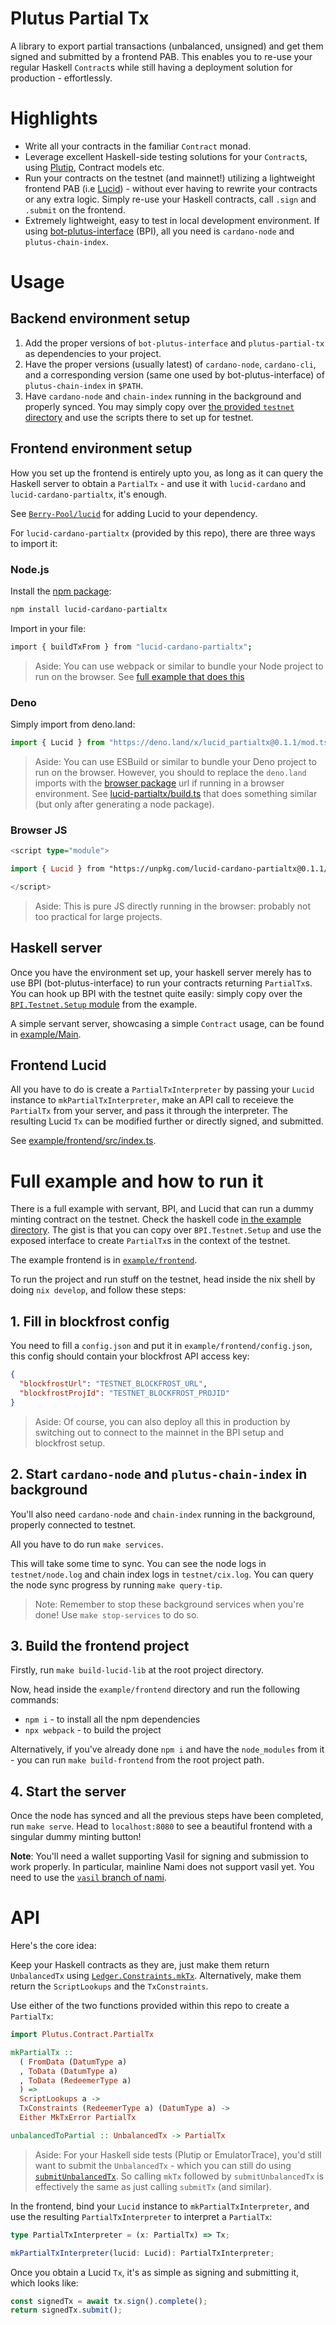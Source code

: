 # Plutus Partial Tx

A library to export partial transactions (unbalanced, unsigned) and get them
signed and submitted by a frontend PAB. This enables you to re-use your regular
Haskell `Contract`s while still having a deployment solution for production -
effortlessly.

# Highlights

- Write all your contracts in the familiar `Contract` monad.
- Leverage excellent Haskell-side testing solutions for your `Contract`s, using
  [Plutip](https://github.com/mlabs-haskell/plutip), Contract models etc.
- Run your contracts on the testnet (and mainnet!) utilizing a lightweight
  frontend PAB (i.e [Lucid](https://github.com/Berry-Pool/lucid)) - without ever
  having to rewrite your contracts or any extra logic. Simply re-use your
  Haskell contracts, call `.sign` and `.submit` on the frontend.
- Extremely lightweight, easy to test in local development environment. If using
  [bot-plutus-interface](https://github.com/mlabs-haskell/bot-plutus-interface)
  (BPI), all you need is `cardano-node` and `plutus-chain-index`.

# Usage

## Backend environment setup
1. Add the proper versions of `bot-plutus-interface` and `plutus-partial-tx` as dependencies to your project.
2. Have the proper versions (usually latest) of `cardano-node`, `cardano-cli`, and a corresponding version (same one used by bot-plutus-interface) of `plutus-chain-index` in `$PATH`.
3. Have `cardano-node` and `chain-index` running in the background and properly synced. You may simply copy over [the provided `testnet` directory](./testnet/) and use the scripts there to set up for testnet.

## Frontend environment setup

How you set up the frontend is entirely upto you, as long as it can query the Haskell server to obtain a `PartialTx` - and use it with `lucid-cardano` and `lucid-cardano-partialtx`, it's enough.

See [`Berry-Pool/lucid`](https://github.com/Berry-Pool/lucid) for adding Lucid to your dependency.

For `lucid-cardano-partialtx` (provided by this repo), there are three ways to import it:

### Node.js

Install the [npm package](https://www.npmjs.com/package/lucid-cardano-partialtx):

```sh
npm install lucid-cardano-partialtx
```

Import in your file:

```sh
import { buildTxFrom } from "lucid-cardano-partialtx";
```

> Aside: You can use webpack or similar to bundle your Node project to run on the browser. See [full example that does this](#full-example-and-how-to-run-it)

### Deno

Simply import from deno.land:

```ts
import { Lucid } from "https://deno.land/x/lucid_partialtx@0.1.1/mod.ts";
```

> Aside: You can use ESBuild or similar to bundle your Deno project to run on the browser. However, you should to replace the `deno.land` imports with the [browser package](#browser-js) url if running in a browser environment. See [lucid-partialtx/build.ts](./lucid-partialtx/build.ts) that does something similar (but only after generating a node package).

### Browser JS

```hs
<script type="module">

import { Lucid } from "https://unpkg.com/lucid-cardano-partialtx@0.1.1/web/mod.js";

</script>
```

> Aside: This is pure JS directly running in the browser: probably not too practical for large projects.

## Haskell server

Once you have the environment set up, your haskell server merely has to use BPI (bot-plutus-interface) to run your contracts returning `PartialTx`s. You can hook up BPI with the testnet quite easily: simply copy over the [`BPI.Testnet.Setup` module](./example/BPI/Testnet/Setup.hs) from the example.

A simple servant server, showcasing a simple `Contract` usage, can be found in [example/Main](./example/Main.hs).

## Frontend Lucid

All you have to do is create a `PartialTxInterpreter` by passing your `Lucid` instance to `mkPartialTxInterpreter`, make an API call to receieve the `PartialTx` from your server, and pass it through the interpreter. The resulting Lucid `Tx` can be modified further or directly signed, and submitted.

See [example/frontend/src/index.ts](./example/frontend/src/index.ts).

# Full example and how to run it

There is a full example with servant, BPI, and Lucid that can run a dummy
minting contract on the testnet. Check the haskell code
[in the example directory](./example). The gist is that you can copy over
`BPI.Testnet.Setup` and use the exposed interface to create `PartialTx`s in the
context of the testnet.

The example frontend is in [`example/frontend`](./example/frontend).

To run the project and run stuff on the testnet, head inside the nix shell by
doing `nix develop`, and follow these steps:

## 1. Fill in blockfrost config

You need to fill a `config.json` and put it in `example/frontend/config.json`, this
config should contain your blockfrost API access key:

```json
{
  "blockfrostUrl": "TESTNET_BLOCKFROST_URL",
  "blockfrostProjId": "TESTNET_BLOCKFROST_PROJID"
}
```

> Aside: Of course, you can also deploy all this in production by switching out
> to connect to the mainnet in the BPI setup and blockfrost setup.

## 2. Start `cardano-node` and `plutus-chain-index` in background

You'll also need `cardano-node` and `chain-index` running in the background,
properly connected to testnet.

All you have to do run `make services`.

This will take some time to sync. You can see the node logs in
`testnet/node.log` and chain index logs in `testnet/cix.log`. You can query the
node sync progress by running `make query-tip`.

> Note: Remember to stop these background services when you're done! Use
> `make stop-services` to do so.

## 3. Build the frontend project

Firstly, run `make build-lucid-lib` at the root project directory.

Now, head inside the `example/frontend` directory and run the following commands:

- `npm i` - to install all the npm dependencies
- `npx webpack` - to build the project

Alternatively, if you've already done `npm i` and have the `node_modules` from
it - you can run `make build-frontend` from the root project path.

## 4. Start the server

Once the node has synced and all the previous steps have been completed, run
`make serve`. Head to `localhost:8080` to see a beautiful frontend with a
singular dummy minting button!

**Note**: You'll need a wallet supporting Vasil for signing and submission to
work properly. In particular, mainline Nami does not support vasil yet. You need to use the [`vasil` branch of nami](https://github.com/Berry-Pool/nami-wallet/tree/vasil#testnet).

# API

Here's the core idea:

Keep your Haskell contracts as they are, just make them return `UnbalancedTx`
using
[`Ledger.Constraints.mkTx`](https://playground.plutus.iohkdev.io/doc/haddock/plutus-ledger-constraints/html/Ledger-Constraints.html#v:mkTx).
Alternatively, make them return the `ScriptLookups` and the `TxConstraints`.

Use either of the two functions provided within this repo to create a
`PartialTx`:

```hs
import Plutus.Contract.PartialTx

mkPartialTx ::
  ( FromData (DatumType a)
  , ToData (DatumType a)
  , ToData (RedeemerType a)
  ) =>
  ScriptLookups a ->
  TxConstraints (RedeemerType a) (DatumType a) ->
  Either MkTxError PartialTx

unbalancedToPartial :: UnbalancedTx -> PartialTx
```

> Aside: For your Haskell side tests (Plutip or EmulatorTrace), you'd still want
> to submit the `UnbalancedTx` - which you can still do using
> [`submitUnbalancedTx`](https://playground.plutus.iohkdev.io/doc/haddock/plutus-contract/html/Plutus-Contract.html#v:submitUnbalancedTx).
> So calling `mkTx` followed by `submitUnbalancedTx` is effectively the same as
> just calling `submitTx` (and similar).

In the frontend, bind your `Lucid` instance to `mkPartialTxInterpreter`, and use the resulting `PartialTxInterpreter` to interpret a `PartialTx`:

```ts
type PartialTxInterpreter = (x: PartialTx) => Tx;

mkPartialTxInterpreter(lucid: Lucid): PartialTxInterpreter;
```

Once you obtain a Lucid `Tx`, it's as simple as signing and submitting it, which
looks like:

```ts
const signedTx = await tx.sign().complete();
return signedTx.submit();
```
